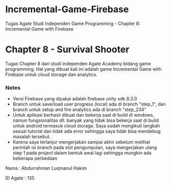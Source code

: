 # Incremental-Game-Firebase
Tugas Agate Studi Independen Game Programming - Chapter 8: Incremental Game with Firebase

# Chapter 8 - Survival Shooter

Tugas Chapter 8 dari studi independen Agate Academy bidang game programming. Hal yang dibuat kali ini adalah game Incremental Game with Firebase untuk cloud storage dan analytics.

### Notes

- Versi Firebase yang dipakai adalah firebase unity sdk 8.3.0
- Branch untuk save/load user progress (local) ada di branch "step_1", dan branch untuk setup and fire analytics ada di branch "step_234"
- Untuk aplikasi berhasil dibuat dan bekerja saat di build di windows, namun fungsionalitas dll. banyak yang tidak bisa bekerja saat di build untuk android termasuk cloud storage. Saya sudah mengikuti langkah sesuai tutorial dan tidak ada error sehingga saya tidak bisa mendebug masalah tersebut.
- Karena saya terlanjur mengerjakan sampai akhir sebelum melihat perintah isi branch pada slot pengumpulan, saya mengerjakan ulang step 1 pada project dalam bentuk awal lagi sehingga mungkin ada beberapa perbedaan


Nama      : Abdurrahman Luqmanul Hakim

ID Agate  : 135
